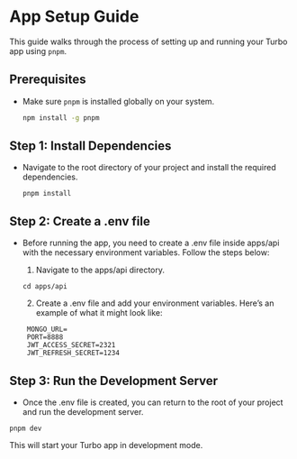 # App Setup Guide

This guide walks through the process of setting up and running your Turbo app using `pnpm`.

## Prerequisites

- Make sure `pnpm` is installed globally on your system.
  ```bash
  npm install -g pnpm
  ```

## Step 1: Install Dependencies

- Navigate to the root directory of your project and install the required dependencies.
  ```
  pnpm install
  ```

## Step 2: Create a .env file

- Before running the app, you need to create a .env file inside apps/api with the necessary environment variables. Follow the steps below:
  
  1. Navigate to the apps/api directory.
    ```
    cd apps/api
    ```
  2. Create a .env file and add your environment variables. Here’s an example of what it might look like:
    ```
     MONGO_URL=
     PORT=8888
     JWT_ACCESS_SECRET=2321
     JWT_REFRESH_SECRET=1234
    ```

## Step 3: Run the Development Server

 - Once the .env file is created, you can return to the root of your project and run the development server.

 ```
 pnpm dev
 ```

This will start your Turbo app in development mode.
